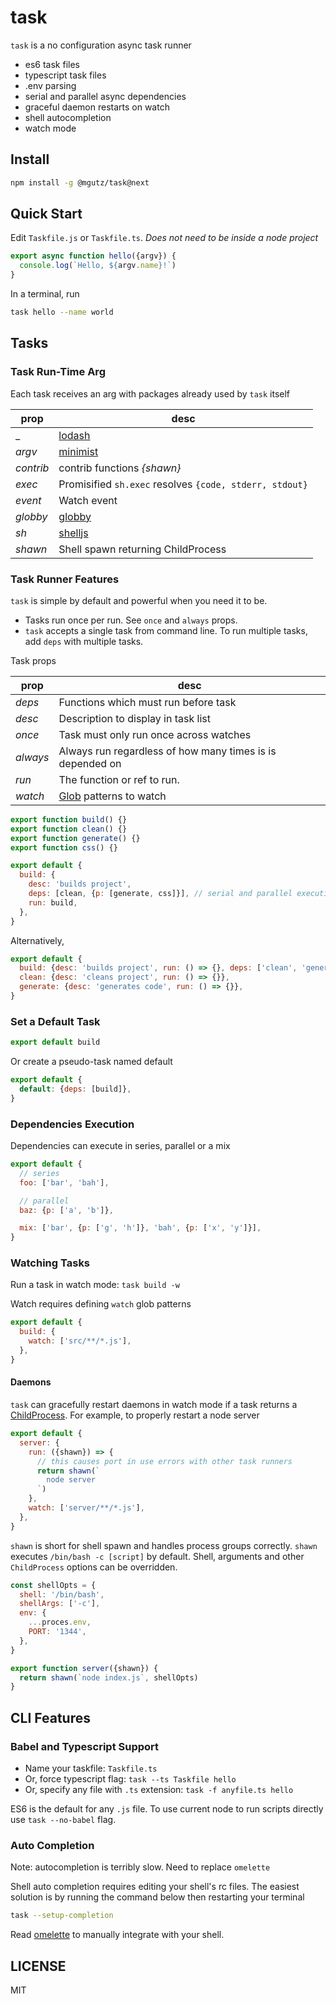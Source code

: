 # task

`task` is a no configuration async task runner

* es6 task files
* typescript task files
* .env parsing
* serial and parallel async dependencies
* graceful daemon restarts on watch
* shell autocompletion
* watch mode

## Install

```sh
npm install -g @mgutz/task@next
```

## Quick Start

Edit `Taskfile.js` or `Taskfile.ts`. _Does not need to be inside a node project_

```js
export async function hello({argv}) {
  console.log(`Hello, ${argv.name}!`)
}
```

In a terminal, run

```sh
task hello --name world
```

## Tasks

### Task Run-Time Arg

Each task receives an arg with packages already used by `task` itself

| prop      | desc                                                    |
| --------- | ------------------------------------------------------- |
| \_        | [lodash](https://lodash.com/docs)                       |
| _argv_    | [minimist](https://github.com/substack/minimist)        |
| _contrib_ | contrib functions _{shawn}_                             |
| _exec_    | Promisified `sh.exec` resolves `{code, stderr, stdout}` |
| _event_   | Watch event                                             |
| _globby_  | [globby](https://github.com/sindresorhus/globby)        |
| _sh_      | [shelljs](http://documentup.com/shelljs/shelljs)        |
| _shawn_   | Shell spawn returning ChildProcess                      |

### Task Runner Features

`task` is simple by default and powerful when you need it to be.

* Tasks run once per run. See `once` and `always` props.
* `task` accepts a single task from command line. To run multiple tasks, add `deps`
  with multiple tasks.

Task props

| prop     | desc                                                             |
| -------- | ---------------------------------------------------------------- |
| _deps_   | Functions which must run before task                             |
| _desc_   | Description to display in task list                              |
| _once_   | Task must only run once across watches                           |
| _always_ | Always run regardless of how many times is is depended on        |
| _run_    | The function or ref to run.                                      |
| _watch_  | [Glob](https://github.com/micromatch/anymatch) patterns to watch |

```js
export function build() {}
export function clean() {}
export function generate() {}
export function css() {}

export default {
  build: {
    desc: 'builds project',
    deps: [clean, {p: [generate, css]}], // serial and parallel execution
    run: build,
  },
}
```

Alternatively,

```js
export default {
  build: {desc: 'builds project', run: () => {}, deps: ['clean', 'generate']},
  clean: {desc: 'cleans project', run: () => {}},
  generate: {desc: 'generates code', run: () => {}},
}
```

### Set a Default Task

```js
export default build
```

Or create a pseudo-task named default

```js
export default {
  default: {deps: [build]},
}
```

### Dependencies Execution

Dependencies can execute in series, parallel or a mix

```js
export default {
  // series
  foo: ['bar', 'bah'],

  // parallel
  baz: {p: ['a', 'b']},

  mix: ['bar', {p: ['g', 'h']}, 'bah', {p: ['x', 'y']}],
}
```

### Watching Tasks

Run a task in watch mode: `task build -w`

Watch requires defining `watch` glob patterns

```js
export default {
  build: {
    watch: ['src/**/*.js'],
  },
}
```

#### Daemons

`task` can gracefully restart daemons in watch mode if a task returns a
[ChildProcess](https://nodejs.org/api/child_process.html#child_process_class_childprocess).
For example, to properly restart a node server

```js
export default {
  server: {
    run: ({shawn}) => {
      // this causes port in use errors with other task runners
      return shawn(`
        node server
      `)
    },
    watch: ['server/**/*.js'],
  },
}
```

`shawn` is short for shell spawn and handles process groups correctly.
`shawn` executes `/bin/bash -c [script]` by default. Shell, arguments and other
`ChildProcess` options can be overridden.

```js
const shellOpts = {
  shell: '/bin/bash',
  shellArgs: ['-c'],
  env: {
    ...proces.env,
    PORT: '1344',
  },
}

export function server({shawn}) {
  return shawn(`node index.js`, shellOpts)
}
```

## CLI Features

### Babel and Typescript Support

* Name your taskfile: `Taskfile.ts`
* Or, force typescript flag: `task --ts Taskfile hello`
* Or, specify any file with `.ts` extension: `task -f anyfile.ts hello`

ES6 is the default for any `.js` file. To use current node to run scripts
directly use `task --no-babel` flag.

### Auto Completion

Note: autocompletion is terribly slow. Need to replace `omelette`

Shell auto completion requires editing your shell's rc files. The easiest
solution is by running the command below then restarting your terminal

```sh
task --setup-completion
```

Read [omelette](https://github.com/f/omelette#manual-install) to manually
integrate with your shell.

## LICENSE

MIT
